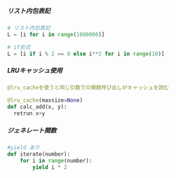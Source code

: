 ##### リスト内包表記

``` python
# リスト内包表記
L = [i for i in range(1000000)]

# if形式
L = [i if i % 2 == 0 else i**2 for i in range(10)]
```

##### LRUキャッシュ使用

``` python
@lru_cacheを使うと同じ引数での関数呼び出しがキャッシュを読む

@lru_cache(maxsize=None)
def calc_add(x, y):
  retrun x+y
```

##### ジェネレート関数

``` python
#yield あり
def iterate(number):
    for i in range(number):
        yield i * 2
```
